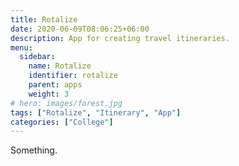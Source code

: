 ```yaml
---
title: Rotalize
date: 2020-06-09T08:06:25+06:00
description: App for creating travel itineraries.
menu:
  sidebar:
    name: Rotalize
    identifier: rotalize
    parent: apps
    weight: 3
# hero: images/forest.jpg
tags: ["Rotalize", "Itinerary", "App"]
categories: ["College"]
---
```


Something.